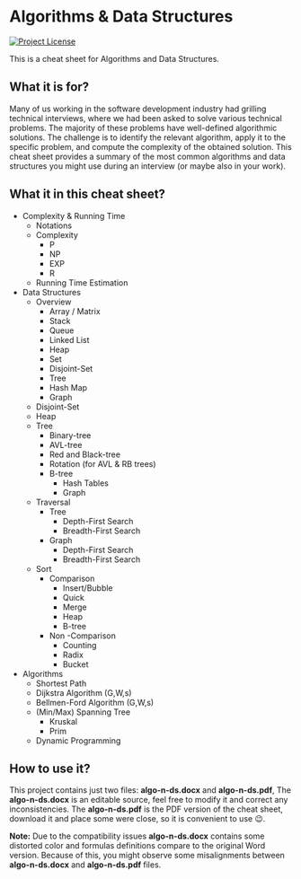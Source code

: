 # Algorithms & Data Structures

[![Project License](https://img.shields.io/badge/License-MIT-blue.svg)](https://github.com/mmgalushka/bootwrap/blob/main/LICENSE)

This is a cheat sheet for Algorithms and Data Structures.

## What it is for?

Many of us working in the software development industry had grilling technical interviews, where we had been asked to solve various technical problems. The majority of these problems have well-defined algorithmic solutions. The challenge is to identify the relevant algorithm, apply it to the specific problem, and compute the complexity of the obtained solution. This cheat sheet provides a summary of the most common algorithms and data structures you might use during an interview (or maybe also in your work).

## What it in this cheat sheet?

- Complexity & Running Time
  - Notations
  - Complexity
    - P
    - NP
    - EXP
    - R
  - Running Time Estimation
- Data Structures
  - Overview
    - Array / Matrix
    - Stack
    - Queue
    - Linked List
    - Heap
    - Set
    - Disjoint-Set
    - Tree
    - Hash Map
    - Graph
  - Disjoint-Set
  - Heap
  - Tree
    - Binary-tree
    - AVL-tree
    - Red and Black-tree
    - Rotation (for AVL & RB trees)
    - B-tree
      - Hash Tables
      - Graph
  - Traversal
    - Tree
      - Depth-First Search
      - Breadth-First Search
    - Graph
      - Depth-First Search
      - Breadth-First Search
  - Sort
    - Comparison
      - Insert/Bubble
      - Quick
      - Merge
      - Heap
      - B-tree
    - Non -Comparison
      - Counting
      - Radix
      - Bucket
- Algorithms
  - Shortest Path
  - Dijkstra Algorithm (G,W,s)
  - Bellmen-Ford Algorithm (G,W,s)
  - (Min/Max) Spanning Tree
    - Kruskal
    - Prim
  - Dynamic Programming

## How to use it?

This project contains just two files: **algo-n-ds.docx** and **algo-n-ds.pdf**, The **algo-n-ds.docx** is an editable source, feel free to modify it and correct any inconsistencies. The **algo-n-ds.pdf** is the PDF version of the cheat sheet, download it and place some were close, so it is convenient to use :wink:.

**Note:** Due to the compatibility issues **algo-n-ds.docx** contains some distorted color and formulas definitions compare to the original Word version. Because of this, you might observe some misalignments between **algo-n-ds.docx** and **algo-n-ds.pdf** files.
